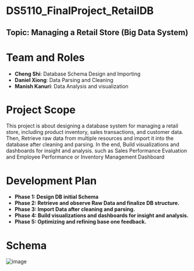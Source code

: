 # DS5110_FinalProject_RetailDB
## Topic: Managing a Retail Store (Big Data System)

# Team and Roles
- **Cheng Shi**: Database Schema Design and Importing
- **Daniel Xiong**: Data Parsing and Cleaning
- **Manish Kanuri**: Data Analysis and visualization
# Project Scope
This project is about designing a database system for managing a retail store, including product inventory,
sales transactions, and customer data. Then, Retrieve raw data from multiple resources and import it into the database after
cleaning and parsing. In the end, Build visualizations and dashboards for insight and analysis. such as Sales
Performance Evaluation and Employee Performance or Inventory Management Dashboard

# Development Plan
- **Phase 1: Design DB initial Schema** 
- **Phase 2: Retrieve and observe Raw Data and finalize DB structure.**
- **Phase 3: Import Data after cleaning and parsing.**
- **Phase 4: Build visualizations and dashboards for insight and analysis.**
- **Phase 5: Optimizing and refining base one feedback.**
 
# Schema
![image](https://github.com/user-attachments/assets/5b78824e-0a02-49d9-ae34-5bb77afdd995)
